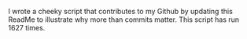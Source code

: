 I wrote a cheeky script that contributes to my Github by updating this ReadMe to illustrate why more than commits matter. This script has run 1627 times.